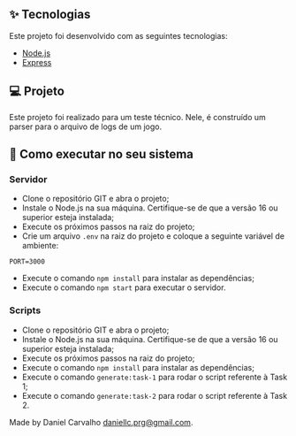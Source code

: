## ✨ Tecnologias

Este projeto foi desenvolvido com as seguintes tecnologias:

- [Node.js](https://nodejs.org/)
- [Express](https://expressjs.com)

## 💻 Projeto

Este projeto foi realizado para um teste técnico. Nele, é construído um parser para o arquivo de logs de um jogo.

## 🚀 Como executar no seu sistema

### Servidor

- Clone o repositório GIT e abra o projeto;
- Instale o Node.js na sua máquina. Certifique-se de que a versão 16 ou superior esteja instalada;
- Execute os próximos passos na raiz do projeto;
- Crie um arquivo `.env` na raiz do projeto e coloque a seguinte variável de ambiente:
```
PORT=3000
```
- Execute o comando `npm install` para instalar as dependências;
- Execute o comando `npm start` para executar o servidor.

### Scripts

- Clone o repositório GIT e abra o projeto;
- Instale o Node.js na sua máquina. Certifique-se de que a versão 16 ou superior esteja instalada;
- Execute os próximos passos na raiz do projeto;
- Execute o comando `npm install` para instalar as dependências;
- Execute o comando `generate:task-1` para rodar o script referente à Task 1;
- Execute o comando `generate:task-2` para rodar o script referente à Task 2.


Made by Daniel Carvalho <daniellc.prg@gmail.com>.
